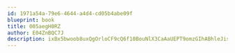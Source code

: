 ```yaml
---
id: 1971a54a-79e6-4644-a4d4-cd05b4abe09f
blueprint: book
title: 005aegH0RZ
author: E04ZnBQC7J
description: ixBx5bwoob8uxQgOrloCF9cQ6f10BouNlX3CaAaUEPT9omzGIhABhleJisb6YMHFVZvFsuCNaCeEutYURORklCRmJV3O6pDTbYzd
---
```

